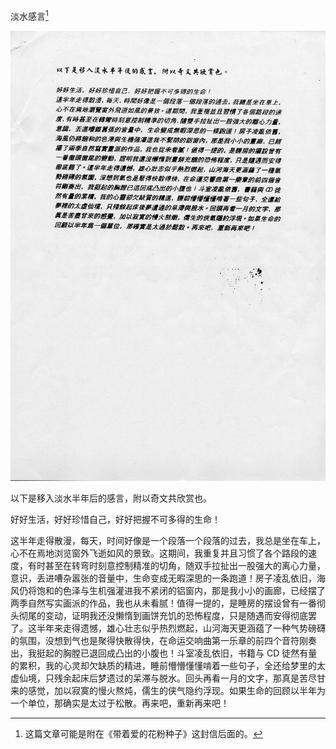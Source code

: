 淡水感言[^1]

![淡水感言](../../image/%E6%96%87%E7%AB%A0/19xx-xx-xx_%E6%B7%A1%E6%B0%B4%E6%84%9F%E8%A8%80/%E6%B7%A1%E6%B0%B4%E6%84%9F%E8%A8%80.jpg)

以下是移入淡水半年后的感言，附以奇文共欣赏也。

好好生活，好好珍惜自己，好好把握不可多得的生命！

这半年走得散漫，每天，时间好像是一个段落一个段落的过去，我总是坐在车上，心不在焉地浏览窗外飞逝如风的景致。这期间，我重复并且习惯了各个路段的速度，有时甚至在转弯时刻意控制精准的切角，随双手拉扯出一股强大的离心力量，意识，丢进嘈杂嚣张的音量中，生命变成无暇深思的一条跑道！房子凌乱依旧，海风仍将饱和的色泽与生机强灌进我不紧闭的铝窗内，那是我小小的画廊，已经摆了两季自然写实画派的作品，我也从未看腻！值得一提的，是睡房的摆设曾有一番彻头彻尾的变动，证明我还没懒惰到画饼充饥的恐怖程度，只是随遇而安得彻底罢了。这半年来走得遗憾，雄心壮志似乎热烈燃起，山河海天更涵蕴了一种气势磅礴的氛围，没想到气也是聚得快散得快，在命运交响曲第一乐章的前四个音符刚奏出，我挺起的胸膛已退回成凸出的小腹也！斗室凌乱依旧，书籍与 CD 徒然有量的累积，我的心灵却欠缺质的精进，睡前懵懵懂懂啃着一些句子，全还给梦里的太虚仙境，只残余起床后梦遗过的呆滞与脱水。回头再看一月的文字，那真是苦尽甘来的感觉，加以寂寞的慢火熬炖，儒生的侠气隐约浮现。如果生命的回顾以半年为一个单位，那确实是太过于松散。再来吧，重新再来吧！

[^1]: 这篇文章可能是附在《带着爱的花粉种子》这封信后面的。
